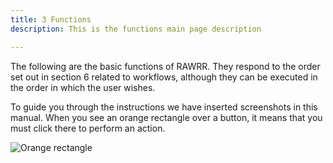 ```yaml
---
title: 3 Functions
description: This is the functions main page description

---
```

The following are the basic functions of RAWRR. They respond to the order set out in section 6 related to workflows, although they can be executed in the order in which the user wishes.

To guide you through the instructions we have inserted screenshots in this manual. When you see an orange rectangle over a button, it means that you must click there to perform an action.

![Orange rectangle](/images/cuadricula-naranja-small.png "Orange rectangle")